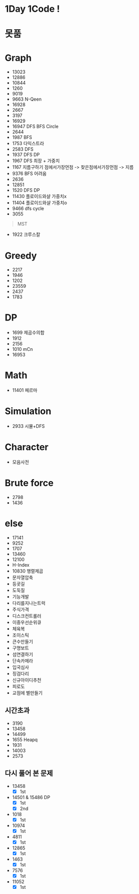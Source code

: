 # 1Day 1Code !

# 못품

# Graph
- 13023
- 12886
- 10844
- 1260
- 9019
- 9663 N-Qeen
- 16928
- 2667
- 3197
- 16929
- 16947 DFS BFS Circle
- 2644 
- 1987 BFS
- 1753 다익스트라
- 2583 DFS
- 1937 DFS DP
- 1967 DFS 최장 + 가중치
- 1167 지름구하기 점에서가장먼점 -> 찾은점에서가장먼점 -> 지름
- 9376 BFS 어려움
- 2636
- 12851
- 1520 DFS DP
- 11430 플로이드와샬 가중치x
- 11404 플로이드와샬 가중치o
- 9466 dfs cycle
- 3055
> MST
- 1922 크루스칼

# Greedy
- 2217
- 1946
- 1202
- 23559
- 2437
- 1783

# DP
- 1699 제곱수의합
- 1912
- 2156
- 1010 mCn
- 16953

# Math
- 11401 페르마

# Simulation
- 2933 시뮬+DFS

# Character 
- 모음사전

# Brute force
- 2798
- 1436

# else
- 17141
- 9252
- 1707
- 13460
- 12100
- H-Index
- 10830 행렬제곱
- 문자열압축
- 등굣길
- 도둑질
- 기능개발
- 다리를지나는트럭
- 주식가격
- 디스크컨트롤러
- 이중우선순위큐
- 체육복
- 조이스틱
- 큰수만들기
- 구명보트
- 섬연결하기
- 단속카메라
- 입국심사
- 징검다리
- 신규아이디추천
- 피로도
- 교점에 별만들기

## 시간초과
- 3190
- 13458
- 14499
- 1655 Heapq
- 1931
- 14003
- 2573

## 다시 풀어 본 문제
- 13458
  - [x] 1st
- 14501 & 15486 DP
  - [x] 1st
  - [x] 2nd
- 1018
  - [x] 1st
- 10974
  - [x] 1st
- 4811
  - [x] 1st
- 12865
  - [x] 1st
- 1463
  - [x] 1st
- 7576
  - [x] 1st
- 11052
  - [x] 1st
